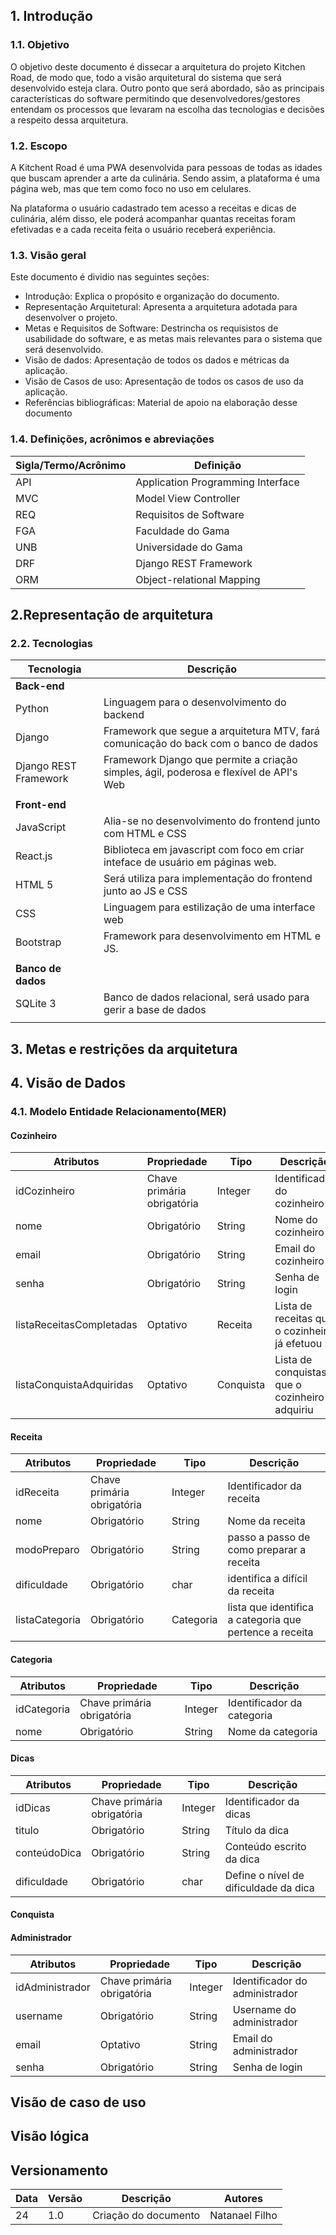 ## 1. Introdução

### 1.1. Objetivo

O objetivo deste documento é dissecar a arquitetura do projeto Kitchen Road, de modo que, todo a visão arquitetural do sistema que será desenvolvido esteja clara.
Outro ponto que será abordado, são as principais características do software permitindo que desenvolvedores/gestores entendam os processos que levaram na escolha das tecnologias e decisões a respeito dessa arquitetura.

### 1.2. Escopo

A Kitchent Road é uma PWA desenvolvida para pessoas de todas as idades que buscam aprender a arte da culinária. Sendo assim, a plataforma é uma página web, mas que tem como foco no uso em celulares.

Na plataforma o usuário cadastrado tem acesso a receitas e dicas de culinária, além disso, ele poderá acompanhar quantas receitas foram efetivadas e a cada receita feita o usuário receberá experiência.

### 1.3. Visão geral

Este documento é dividio nas seguintes seções:

- Introdução: Explica o propósito e organização do documento.
- Representação Arquitetural: Apresenta a arquitetura adotada para desenvolver o projeto.
- Metas e Requisitos de Software: Destrincha os requisistos de usabilidade do software, e as metas mais relevantes para o sistema que será desenvolvido.
- Visão de dados: Apresentação de todos os dados e métricas da aplicação.
- Visão de Casos de uso: Apresentação de todos os casos de uso da aplicação.
- Referências bibliográficas: Material de apoio na elaboração desse documento

### 1.4. Definições, acrônimos e abreviações

|**Sigla/Termo/Acrônimo**|**Definição**|
|--|--|
|API|Application Programming Interface|
|MVC|Model View Controller|
|REQ|Requisitos de Software|
|FGA|Faculdade do Gama|
|UNB|Universidade do Gama|
|DRF|Django REST Framework|
|ORM|Object-relational Mapping|

## 2.Representação de arquitetura

### 2.2. Tecnologias

|**Tecnologia**|**Descrição**|
|--|--|
|**Back-end**||
|Python|Linguagem para o desenvolvimento do backend|
|Django|Framework que segue a arquitetura MTV, fará comunicação do back com o banco de dados|
|Django REST Framework|Framework Django que permite a criação simples, ágil, poderosa e flexível de API's Web|
|||
|**Front-end**||
|JavaScript|Alia-se no desenvolvimento do frontend junto com HTML e CSS|
|React.js|Biblioteca em javascript com foco em criar inteface de usuário em páginas web.|
|HTML 5|Será utiliza para implementação do frontend junto ao JS e CSS|
|CSS|Linguagem para estilização de uma interface web|
|Bootstrap|Framework para desenvolvimento em HTML e JS.|
|||
|**Banco de dados**||
|SQLite 3|Banco de dados relacional, será usado para gerir a base de dados|
|||

## 3. Metas e restrições da arquitetura

## 4. Visão de Dados

### 4.1. Modelo Entidade Relacionamento(MER)

#### Cozinheiro

| Atributos| Propriedade| Tipo| Descrição|
|--|--|--|--|
|idCozinheiro|Chave primária obrigatória|Integer|Identificador do cozinheiro|
|nome|Obrigatório|String|Nome do cozinheiro|
|email|Obrigatório|String|Email do cozinheiro|
|senha|Obrigatório|String|Senha de login|
|listaReceitasCompletadas|Optativo|Receita|Lista de receitas que o cozinheiro já efetuou|
|listaConquistaAdquiridas|Optativo|Conquista|Lista de conquistas que o cozinheiro adquiriu|

#### Receita

| Atributos | Propriedade | Tipo | Descrição |
|---|---|---|---|
| idReceita | Chave primária obrigatória | Integer | Identificador da receita |
| nome | Obrigatório | String | Nome da receita |
| modoPreparo | Obrigatório | String | passo a passo de como preparar a receita |
| dificuldade | Obrigatório | char | identifica a difícil da receita |
| listaCategoria | Obrigatório | Categoria | lista que identifica a categoria que pertence a receita |

#### Categoria

| Atributos | Propriedade | Tipo | Descrição |
|---|---|---|---|
| idCategoria | Chave primária obrigatória | Integer | Identificador da categoria |
| nome | Obrigatório | String | Nome da categoria |

#### Dicas


| Atributos | Propriedade | Tipo | Descrição |
|---|---|---|---|
| idDicas | Chave primária obrigatória | Integer | Identificador da dicas |
| titulo | Obrigatório | String | Título da dica |
| conteúdoDica | Obrigatório | String | Conteúdo escrito da dica |
| dificuldade | Obrigatório | char | Define o nível de dificuldade da dica |

#### Conquista
#### Administrador

|Atributos|Propriedade|Tipo|Descrição|
|--|--|--|--|
|idAdministrador|Chave primária obrigatória|Integer|Identificador do administrador|
|username|Obrigatório|String|Username do administrador|
|email|Optativo|String|Email do administrador|
|senha|Obrigatório|String|Senha de login|

## Visão de caso de uso

## Visão lógica

## Versionamento

|Data|Versão|Descrição|Autores|
|--|--|--|--|
|24|1.0|Criação do documento|Natanael Filho|